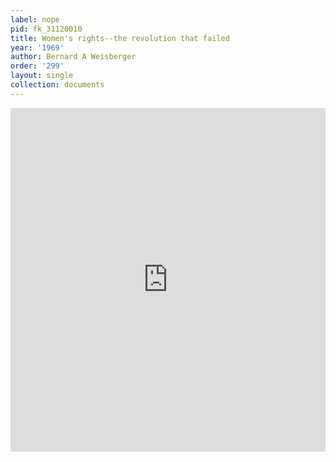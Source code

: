 ```yaml
---
label: nope
pid: fk_31120010
title: Women's rights--the revolution that failed
year: '1969'
author: Bernard A Weisberger
order: '299'
layout: single
collection: documents
---
```

<iframe src="https://northwestern.app.box.com/embed/s/heq57gr3lv1nxf7xplvka30w5pc64c7q?sortColumn=date&view=list" width="100%" height="550" frameborder="0" allowfullscreen webkitallowfullscreen msallowfullscreen></iframe>
